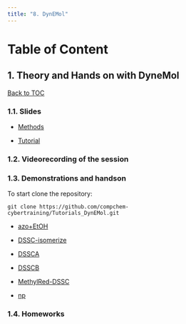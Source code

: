 ```yaml
---
title: "8. DynEMol"
---
```


<a name="toc"></a>
# Table of Content



<a name="1"></a>
## 1. Theory and Hands on with DyneMol
[Back to TOC](#toc)

### 1.1. Slides

* [Methods](../files/Luis_Rego/dynemol-methods.pdf)

* [Tutorial](../files/Luis_Rego/tutorial-Dynemol_code.pdf)


### 1.2. Videorecording of the session

### 1.3. Demonstrations and handson

 To start clone the repository:

    git clone https://github.com/compchem-cybertraining/Tutorials_DynEMol.git



* [azo+EtOH](../files/Luis_Rego/azo+EtOH.mp4)

* [DSSC-isomerize](../files/Luis_Rego/DSSC-isomerize.mp4)

* [DSSCA](../files/Luis_Rego/film-DSSCA.mpg)

* [DSSCB](../files/Luis_Rego/film-DSSCB.mpg)

* [MethylRed-DSSC](../files/Luis_Rego/MethylRed-DSSC.mp4)

* [np](../files/Luis_Rego/np-21364.mp4)



### 1.4. Homeworks




